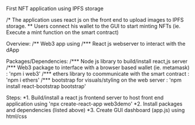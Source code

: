 First NFT application using IPFS storage

/* The application uses react js on the front end to upload images to IPFS storage.
** Users connect his wallet to the GUI to start minting NFTs (ie. Execute a mint function on the smart contract)


Overview:
/** Web3 app using
/*** React js webserver to interact with the dApp


Packages/Dependencies:
/*** Node js library to build/install react,js server
/*** Web3 package to interface with a browser based wallet (ie. metamask) : 'npm i web3'
/*** ethers library to coommunicate with the smart contract : 'npm i ethers'
/*** bootstrap for visuals/styling on the web server : 'npm install react-bootstrap bootstrap'


Steps:
*1. Build/install a react js frontend server to host front end application using 'npx create-react-app web3demo'
*2. Install packages and dependencies (listed above)
*3. Create GUI dashboard (app.js) using html/css
